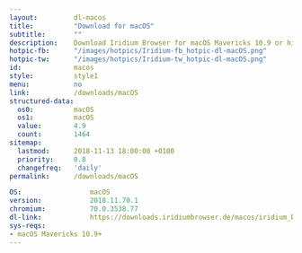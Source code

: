 ```yaml
---
layout:			dl-macos
title:			"Download for macOS"
subtitle:		""
description:	Download Iridium Browser for macOS Mavericks 10.9 or higher. Iridium Browser is currently not available for iOS or any other mobile OS.
hotpic-fb:		"/images/hotpics/Iridium-fb_hotpic-dl-macOS.png"
hotpic-tw:		"/images/hotpics/Iridium-tw_hotpic-dl-macOS.png"
id:				macos
style:			style1
menu:			no
link:			/downloads/macOS
structured-data: 
  os0:			macOS
  os1:			macOS
  value:		4.9
  count:		1464
sitemap:
  lastmod:		2018-11-13 18:00:00 +0100
  priority:		0.8
  changefreq:	'daily'
permalink:		/downloads/macOS

OS: 				macOS
version:			2018.11.70.1
chromium:			70.0.3538.77
dl-link:			https://downloads.iridiumbrowser.de/macos/iridium_browser_macos_latest.dmg
sys-reqs:
- macOS Mavericks 10.9+
---
```

